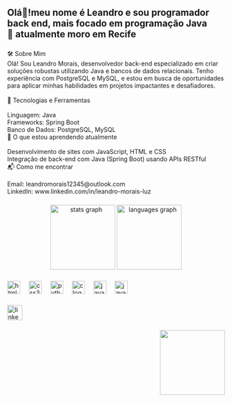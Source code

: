 <h2 align="left">Olá👋!meu nome é Leandro e sou programador back end, mais focado em programação Java <br>📌 atualmente moro em Recife</h2>

###

<p align="left">🛠️ Sobre Mim<br>Olá! Sou Leandro Morais, desenvolvedor back-end especializado em criar soluções robustas utilizando Java e bancos de dados relacionais. Tenho experiência com PostgreSQL e MySQL, e estou em busca de oportunidades para aplicar minhas habilidades em projetos impactantes e desafiadores.<br><br>📌 Tecnologias e Ferramentas<br><br>Linguagem: Java<br>Frameworks: Spring Boot<br>Banco de Dados: PostgreSQL, MySQL<br>🌱 O que estou aprendendo atualmente<br><br>Desenvolvimento de sites com JavaScript, HTML e CSS<br>Integração de back-end com Java (Spring Boot) usando APIs RESTful<br>📬 Como me encontrar<br><br>Email: leandromorais12345@outlook.com<br>LinkedIn: www.linkedin.com/in/leandro-morais-luz</p>

###

<div align="center">
  <img src="https://github-readme-stats.vercel.app/api?username=jleandromorais&hide_title=false&hide_rank=false&show_icons=true&include_all_commits=true&count_private=true&disable_animations=false&theme=dracula&locale=en&hide_border=false&order=1&random=123" height="150" alt="stats graph"  />
  <img src="https://github-readme-stats.vercel.app/api/top-langs?username=jleandromorais&locale=en&hide_title=false&layout=compact&card_width=320&langs_count=5&theme=dracula&hide_border=false&order=2&random=123" height="150" alt="languages graph"  />
</div>

###

<div align="left">
  <img src="https://cdn.jsdelivr.net/gh/devicons/devicon/icons/html5/html5-original.svg" height="30" alt="html5 logo"  />
  <img width="12" />
  <img src="https://cdn.jsdelivr.net/gh/devicons/devicon/icons/css3/css3-original.svg" height="30" alt="css3 logo"  />
  <img width="12" />
  <img src="https://cdn.jsdelivr.net/gh/devicons/devicon/icons/python/python-original.svg" height="30" alt="python logo"  />
  <img width="12" />
  <img src="https://cdn.jsdelivr.net/gh/devicons/devicon/icons/c/c-original.svg" height="30" alt="c logo"  />
  <img width="12" />
  <img src="https://cdn.jsdelivr.net/gh/devicons/devicon/icons/javascript/javascript-original.svg" height="30" alt="javascript logo"  />
  <img width="12" />
  <img src="https://cdn.jsdelivr.net/gh/devicons/devicon/icons/java/java-original.svg" height="30" alt="java logo"  />
</div>

###

<div align="left">
  <a href="www.linkedin.com/in/leandro-morais-luz" target="_blank">
    <img src="https://img.shields.io/static/v1?message=LinkedIn&logo=linkedin&label=&color=0077B5&logoColor=white&labelColor=&style=for-the-badge" height="35" alt="linkedin logo"  />
  </a>
</div>

###

<img align="right" height="150" src="https://i.giphy.com/media/v1.Y2lkPTc5MGI3NjExbXZ1c3V5c2w3NHkzMnc5bGRwMmszNWtnem9lOHE4dWQzMjYxaDhuaCZlcD12MV9pbnRlcm5hbF9naWZfYnlfaWQmY3Q9Zw/bJ4TVNYNUympPgcpem/giphy.gif"  />

###
